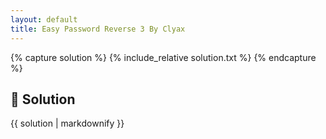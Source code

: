 ```yaml
---
layout: default
title: Easy Password Reverse 3 By Clyax
---
```


{% capture solution %}
{% include_relative solution.txt %}
{% endcapture %}

## 📝 Solution

{{ solution | markdownify }}
